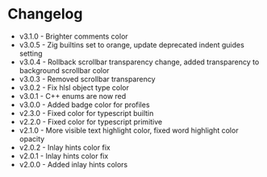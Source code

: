 # Changelog

- v3.1.0 - Brighter comments color
- v3.0.5 - Zig builtins set to orange, update deprecated indent guides setting
- v3.0.4 - Rollback scrollbar transparency change, added transparency to background scrollbar color
- v3.0.3 - Removed scrollbar transparency
- v3.0.2 - Fix hlsl object type color
- v3.0.1 - C++ enums are now red
- v3.0.0 - Added badge color for profiles
- v2.3.0 - Fixed color for typescript builtin
- v2.2.0 - Fixed color for typescript primitive
- v2.1.0 - More visible text highlight color, fixed word highlight color opacity
- v2.0.2 - Inlay hints color fix
- v2.0.1 - Inlay hints color fix
- v2.0.0 - Added inlay hints colors
